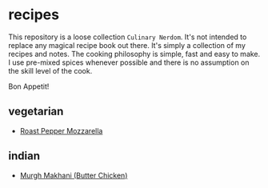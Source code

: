 # recipes

This repository is a loose collection `Culinary Nerdom`.  It's not intended to replace any magical recipe book out there.  It's simply a collection of my recipes and notes.  The cooking philosophy is simple, fast and easy to make.  I use pre-mixed spices whenever possible and there is no assumption on the skill level of the cook.

Bon Appetit!

## vegetarian

* [Roast Pepper Mozzarella](veggie/peppers-mozzarella)

## indian

* [Murgh Makhani (Butter Chicken)](indian/butter-chicken)

